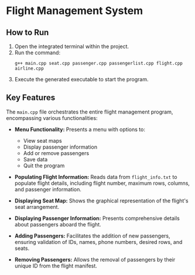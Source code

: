 # Flight Management System

## How to Run

1. Open the integrated terminal within the project.
2. Run the command:
    ```
    g++ main.cpp seat.cpp passenger.cpp passengerlist.cpp flight.cpp airline.cpp
    ```
3. Execute the generated executable to start the program.

## Key Features

The `main.cpp` file orchestrates the entire flight management program, encompassing various functionalities:

- **Menu Functionality:** Presents a menu with options to:
  - View seat maps
  - Display passenger information
  - Add or remove passengers
  - Save data
  - Quit the program

- **Populating Flight Information:** Reads data from `flight_info.txt` to populate flight details, including flight number, maximum rows, columns, and passenger information.

- **Displaying Seat Map:** Shows the graphical representation of the flight's seat arrangement.

- **Displaying Passenger Information:** Presents comprehensive details about passengers aboard the flight.

- **Adding Passengers:** Facilitates the addition of new passengers, ensuring validation of IDs, names, phone numbers, desired rows, and seats.

- **Removing Passengers:** Allows the removal of passengers by their unique ID from the flight manifest.
